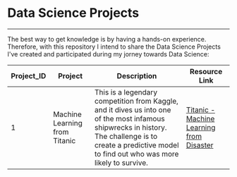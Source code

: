 # Data Science Projects
---

The best way to get knowledge is by having a hands-on experience. Therefore, with this repository I intend to share the Data Science Projects I've created and participated during my jorney towards Data Science:

| Project_ID | Project | Description | Resource Link |
| -------- | -------- | -------- |-------- |
|1|Machine Learning from Titanic| This is a legendary competition from Kaggle, and it dives us into one of the most infamous shipwrecks in history. The challenge is to create a predictive model to find out who was more likely to survive.| [Titanic - Machine Learning from Disaster](https://www.kaggle.com/code/thaynanff/titanic-machine-learning-from-disaster-v1)|

